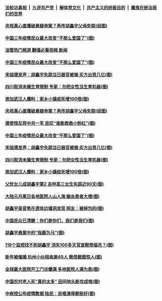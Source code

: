 ####  [法轮功真相](../../../../basic/blob/master/README.md?t=02021612) &nbsp;|&nbsp; [九评共产党](../../../../9ping.md/blob/master/README.md?t=02021612) &nbsp;|&nbsp; [解体党文化](../../../../jtdwh.md/blob/master/README.md?t=02021612)  &nbsp;|&nbsp; [共产主义的终极目的](../../../../gczydzjmd.md/blob/master/README.md?t=02021612) &nbsp;|&nbsp; [魔鬼在统治我们的世界](../../../../mgztzwmdsj.md/blob/master/README.md?t=02021612) 

#### [央视真心直播破悬疑命案？再传胡鑫宇父母失联(组图)](../pages/p1/1027958.md?t=02021612) 


#### [中国三年疫情民众最大改变“不那么爱国了”(图)](../pages/p1/1027934.md?t=02021612) 
#### [油管热门频道 翻墙必看视频 新闻](http://129.146.143.75:81/youtube.html?02021612)
#### [中国三年疫情民众最大改变“不那么爱国了”(图)](../pages/p1/1027934.md?t=02021612) 

#### [宋祖德发声：胡鑫宇失踪当日器官被摘 买方出资几亿(图)](../pages/p1/1027912.md?t=02021612) 

#### [四川取消未婚生育限制 专家：勿把女性当生育机器(图)](../pages/p1/1027906.md?t=02021612) 

#### [旅加武汉人爆料：家乡小镇疫死增100倍(图)](../pages/p1/1027877.md?t=02021612) 

#### [央视真心直播破悬疑命案？再传胡鑫宇父母失联(组图)](../pages/p1/1027958.md?t=02021612) 


#### [德使馆反将中共一军 民叹“谁能救救小粉红”(图)](../pages/p1/1027946.md?t=02021612) 

#### [中国三年疫情民众最大改变“不那么爱国了”(图)](../pages/p1/1027934.md?t=02021612) 

#### [宋祖德发声：胡鑫宇失踪当日器官被摘 买方出资几亿(图)](../pages/p1/1027912.md?t=02021612) 

#### [四川取消未婚生育限制 专家：勿把女性当生育机器(图)](../pages/p1/1027906.md?t=02021612) 

#### [旅加武汉人爆料：家乡小镇疫死增100倍(图)](../pages/p1/1027877.md?t=02021612) 

#### [父忧女儿成胡鑫宇第2 吉林高三女生失踪近90天(图)](../pages/p1/1027855.md?t=02021612) 

#### [大陆元月尾日各地医院人山人海 脑炎患者大增(图)](../pages/p1/1027862.md?t=02021612) 

#### [胡鑫宇录音笔在遗体边墙洞发现 网友：被掉包的(图)](../pages/p1/1027839.md?t=02021612) 

#### [中国民众已清醒：你们是你们，我们是我们(图)](../pages/p1/1027823.md?t=02021612) 

#### [胡鑫宇悬案中的“指鹿为马”(图)](../pages/p1/1027784.md?t=02021612) 

#### [119个监控找不到胡鑫宇 消失100多天官宣鞋带缢吊？(图)](../pages/p1/1027786.md?t=02021612) 

#### [新年被催婚 杭州小伙相亲逾40人 微信截图惊人(图)](../pages/p1/1027779.md?t=02021612) 

#### [全球最大医院开工门诊爆满 多地医院人满为患(图)](../pages/p1/1027765.md?t=02021612) 


#### [中国农村老人死“真的太多” 田间地头新坟成堆(图)](../pages/p1/1027747.md?t=02021612) 



#### [中疾控公布疫情数据 陆民：说唱演得都挺好(图)](../pages/p1/1027729.md?t=02021612) 

<img src='http://gfw-breaker.win/goodnews/indexes/p1.md' width='0px' height='0px'/>
